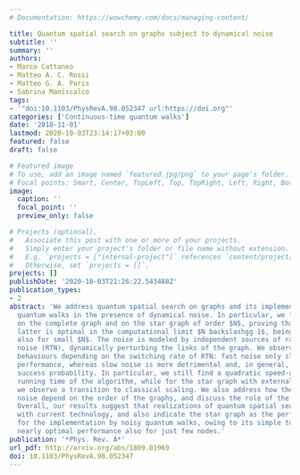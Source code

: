 ```yaml
---
# Documentation: https://wowchemy.com/docs/managing-content/

title: Quantum spatial search on graphs subject to dynamical noise
subtitle: ''
summary: ''
authors:
- Marco Cattaneo
- Matteo A. C. Rossi
- Matteo G. A. Paris
- Sabrina Maniscalco
tags:
- '"doi:10.1103/PhysRevA.98.052347 url:https://doi.org"'
categories: ['Continuous-time quantum walks']
date: '2018-11-01'
lastmod: 2020-10-03T23:14:17+03:00
featured: false
draft: false

# Featured image
# To use, add an image named `featured.jpg/png` to your page's folder.
# Focal points: Smart, Center, TopLeft, Top, TopRight, Left, Right, BottomLeft, Bottom, BottomRight.
image:
  caption: ''
  focal_point: ''
  preview_only: false

# Projects (optional).
#   Associate this post with one or more of your projects.
#   Simply enter your project's folder or file name without extension.
#   E.g. `projects = ["internal-project"]` references `content/project/deep-learning/index.md`.
#   Otherwise, set `projects = []`.
projects: []
publishDate: '2020-10-03T21:26:22.543488Z'
publication_types:
- 2
abstract: 'We address quantum spatial search on graphs and its implementation by continuous-time
  quantum walks in the presence of dynamical noise. In particular, we focus on search
  on the complete graph and on the star graph of order $N$, proving that also the
  latter is optimal in the computational limit $N backslashgg 1$, being nearly optimal
  also for small $N$. The noise is modeled by independent sources of random telegraph
  noise (RTN), dynamically perturbing the links of the graph. We observe two different
  behaviours depending on the switching rate of RTN: fast noise only slightly degrades
  performance, whereas slow noise is more detrimental and, in general, lowers the
  success probability. In particular, we still find a quadratic speed-up for the average
  running time of the algorithm, while for the star graph with external target node
  we observe a transition to classical scaling. We also address how the effects of
  noise depend on the order of the graphs, and discuss the role of the graph topology.
  Overall, our results suggest that realizations of quantum spatial search are possible
  with current technology, and also indicate the star graph as the perfect candidate
  for the implementation by noisy quantum walks, owing to its simple topology and
  nearly optimal performance also for just few nodes.'
publication: '*Phys. Rev. A*'
url_pdf: http://arxiv.org/abs/1809.01969
doi: 10.1103/PhysRevA.98.052347
---
```

